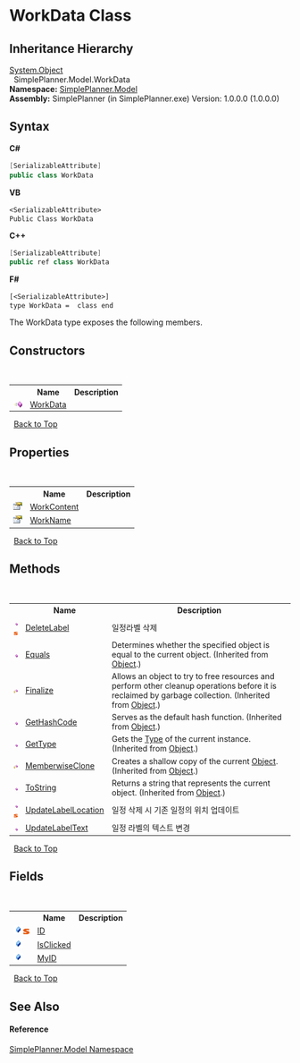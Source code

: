 # WorkData Class
 


## Inheritance Hierarchy
<a href="http://msdn2.microsoft.com/en-us/library/e5kfa45b" target="_blank">System.Object</a><br />&nbsp;&nbsp;SimplePlanner.Model.WorkData<br />
**Namespace:**&nbsp;<a href="69154b3e-94f5-3ded-5607-f19f1dffa32f">SimplePlanner.Model</a><br />**Assembly:**&nbsp;SimplePlanner (in SimplePlanner.exe) Version: 1.0.0.0 (1.0.0.0)

## Syntax

**C#**<br />
``` C#
[SerializableAttribute]
public class WorkData
```

**VB**<br />
``` VB
<SerializableAttribute>
Public Class WorkData
```

**C++**<br />
``` C++
[SerializableAttribute]
public ref class WorkData
```

**F#**<br />
``` F#
[<SerializableAttribute>]
type WorkData =  class end
```

The WorkData type exposes the following members.


## Constructors
&nbsp;<table><tr><th></th><th>Name</th><th>Description</th></tr><tr><td>![Public method](media/pubmethod.gif "Public method")</td><td><a href="59a2cfca-aa7b-f5dc-f6e9-43236a156eac">WorkData</a></td><td /></tr></table>&nbsp;
<a href="#workdata-class">Back to Top</a>

## Properties
&nbsp;<table><tr><th></th><th>Name</th><th>Description</th></tr><tr><td>![Public property](media/pubproperty.gif "Public property")</td><td><a href="6f216f1a-fc3c-455a-abbb-45caf462d377">WorkContent</a></td><td /></tr><tr><td>![Public property](media/pubproperty.gif "Public property")</td><td><a href="a2b7dea3-5c11-55e0-e064-8b03aee6e8af">WorkName</a></td><td /></tr></table>&nbsp;
<a href="#workdata-class">Back to Top</a>

## Methods
&nbsp;<table><tr><th></th><th>Name</th><th>Description</th></tr><tr><td>![Public method](media/pubmethod.gif "Public method")![Static member](media/static.gif "Static member")</td><td><a href="27bd7af2-8ab5-d52f-3b00-91b670e1208c">DeleteLabel</a></td><td>
일정라벨 삭제</td></tr><tr><td>![Public method](media/pubmethod.gif "Public method")</td><td><a href="http://msdn2.microsoft.com/en-us/library/bsc2ak47" target="_blank">Equals</a></td><td>
Determines whether the specified object is equal to the current object.
 (Inherited from <a href="http://msdn2.microsoft.com/en-us/library/e5kfa45b" target="_blank">Object</a>.)</td></tr><tr><td>![Protected method](media/protmethod.gif "Protected method")</td><td><a href="http://msdn2.microsoft.com/en-us/library/4k87zsw7" target="_blank">Finalize</a></td><td>
Allows an object to try to free resources and perform other cleanup operations before it is reclaimed by garbage collection.
 (Inherited from <a href="http://msdn2.microsoft.com/en-us/library/e5kfa45b" target="_blank">Object</a>.)</td></tr><tr><td>![Public method](media/pubmethod.gif "Public method")</td><td><a href="http://msdn2.microsoft.com/en-us/library/zdee4b3y" target="_blank">GetHashCode</a></td><td>
Serves as the default hash function.
 (Inherited from <a href="http://msdn2.microsoft.com/en-us/library/e5kfa45b" target="_blank">Object</a>.)</td></tr><tr><td>![Public method](media/pubmethod.gif "Public method")</td><td><a href="http://msdn2.microsoft.com/en-us/library/dfwy45w9" target="_blank">GetType</a></td><td>
Gets the <a href="http://msdn2.microsoft.com/en-us/library/42892f65" target="_blank">Type</a> of the current instance.
 (Inherited from <a href="http://msdn2.microsoft.com/en-us/library/e5kfa45b" target="_blank">Object</a>.)</td></tr><tr><td>![Protected method](media/protmethod.gif "Protected method")</td><td><a href="http://msdn2.microsoft.com/en-us/library/57ctke0a" target="_blank">MemberwiseClone</a></td><td>
Creates a shallow copy of the current <a href="http://msdn2.microsoft.com/en-us/library/e5kfa45b" target="_blank">Object</a>.
 (Inherited from <a href="http://msdn2.microsoft.com/en-us/library/e5kfa45b" target="_blank">Object</a>.)</td></tr><tr><td>![Public method](media/pubmethod.gif "Public method")</td><td><a href="http://msdn2.microsoft.com/en-us/library/7bxwbwt2" target="_blank">ToString</a></td><td>
Returns a string that represents the current object.
 (Inherited from <a href="http://msdn2.microsoft.com/en-us/library/e5kfa45b" target="_blank">Object</a>.)</td></tr><tr><td>![Public method](media/pubmethod.gif "Public method")![Static member](media/static.gif "Static member")</td><td><a href="9e97fc47-407c-777b-801a-7995d177cd16">UpdateLabelLocation</a></td><td>
일정 삭제 시 기존 일정의 위치 업데이트</td></tr><tr><td>![Public method](media/pubmethod.gif "Public method")</td><td><a href="7186764d-e4b6-9ec4-9a9e-81bc40399a9a">UpdateLabelText</a></td><td>
일정 라벨의 텍스트 변경</td></tr></table>&nbsp;
<a href="#workdata-class">Back to Top</a>

## Fields
&nbsp;<table><tr><th></th><th>Name</th><th>Description</th></tr><tr><td>![Public field](media/pubfield.gif "Public field")![Static member](media/static.gif "Static member")</td><td><a href="08365299-6b6b-c6ea-63ff-6e0ecab461bd">ID</a></td><td /></tr><tr><td>![Public field](media/pubfield.gif "Public field")</td><td><a href="26f9c41d-3f01-bb61-3b3d-b94c3fe8774c">IsClicked</a></td><td /></tr><tr><td>![Public field](media/pubfield.gif "Public field")</td><td><a href="41ce085e-247a-af71-aba9-32ee860a4dae">MyID</a></td><td /></tr></table>&nbsp;
<a href="#workdata-class">Back to Top</a>

## See Also


#### Reference
<a href="69154b3e-94f5-3ded-5607-f19f1dffa32f">SimplePlanner.Model Namespace</a><br />